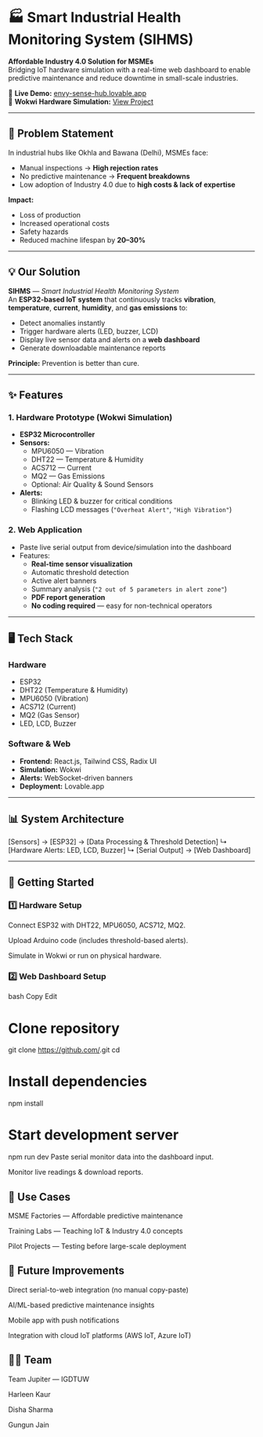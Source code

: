 # 🏭 Smart Industrial Health Monitoring System (SIHMS)

**Affordable Industry 4.0 Solution for MSMEs**  
Bridging IoT hardware simulation with a real-time web dashboard to enable predictive maintenance and reduce downtime in small-scale industries.

🔗 **Live Demo:** [envy-sense-hub.lovable.app](https://envy-sense-hub.lovable.app)  
🔗 **Wokwi Hardware Simulation:** [View Project](https://wokwi.com/projects/438008327608795137)  

---

## 📌 Problem Statement
In industrial hubs like Okhla and Bawana (Delhi), MSMEs face:
- Manual inspections → **High rejection rates**
- No predictive maintenance → **Frequent breakdowns**
- Low adoption of Industry 4.0 due to **high costs & lack of expertise**

**Impact:**
- Loss of production
- Increased operational costs
- Safety hazards
- Reduced machine lifespan by **20–30%**

---

## 💡 Our Solution
**SIHMS** — *Smart Industrial Health Monitoring System*  
An **ESP32-based IoT system** that continuously tracks **vibration**, **temperature**, **current**, **humidity**, and **gas emissions** to:
- Detect anomalies instantly  
- Trigger hardware alerts (LED, buzzer, LCD)  
- Display live sensor data and alerts on a **web dashboard**  
- Generate downloadable maintenance reports  

**Principle:** Prevention is better than cure.

---

## ✨ Features

### 1. **Hardware Prototype (Wokwi Simulation)**
- **ESP32 Microcontroller**
- **Sensors:**
  - MPU6050 — Vibration  
  - DHT22 — Temperature & Humidity  
  - ACS712 — Current  
  - MQ2 — Gas Emissions  
  - Optional: Air Quality & Sound Sensors
- **Alerts:**
  - Blinking LED & buzzer for critical conditions  
  - Flashing LCD messages (`"Overheat Alert"`, `"High Vibration"`)  

### 2. **Web Application**
- Paste live serial output from device/simulation into the dashboard
- Features:
  - **Real-time sensor visualization**
  - Automatic threshold detection
  - Active alert banners
  - Summary analysis (`"2 out of 5 parameters in alert zone"`)
  - **PDF report generation**
  - **No coding required** — easy for non-technical operators

---

## 🖥️ Tech Stack

### **Hardware**
- ESP32
- DHT22 (Temperature & Humidity)
- MPU6050 (Vibration)
- ACS712 (Current)
- MQ2 (Gas Sensor)
- LED, LCD, Buzzer

### **Software & Web**
- **Frontend:** React.js, Tailwind CSS, Radix UI
- **Simulation:** Wokwi
- **Alerts:** WebSocket-driven banners
- **Deployment:** Lovable.app

---

## 📊 System Architecture

[Sensors] → [ESP32] → [Data Processing & Threshold Detection]
       ↳ [Hardware Alerts: LED, LCD, Buzzer]
       ↳ [Serial Output] → [Web Dashboard]

---

## 🚀 Getting Started
### 1️⃣ Hardware Setup
Connect ESP32 with DHT22, MPU6050, ACS712, MQ2.

Upload Arduino code (includes threshold-based alerts).

Simulate in Wokwi or run on physical hardware.

### 2️⃣ Web Dashboard Setup
bash
Copy
Edit
# Clone repository
git clone https://github.com/<your-repo>.git
cd <your-repo>

# Install dependencies
npm install

# Start development server
npm run dev
Paste serial monitor data into the dashboard input.

Monitor live readings & download reports.

## 📌 Use Cases
MSME Factories — Affordable predictive maintenance

Training Labs — Teaching IoT & Industry 4.0 concepts

Pilot Projects — Testing before large-scale deployment

## 🔮 Future Improvements
Direct serial-to-web integration (no manual copy-paste)

AI/ML-based predictive maintenance insights

Mobile app with push notifications

Integration with cloud IoT platforms (AWS IoT, Azure IoT)

## 👩‍💻 Team
Team Jupiter — IGDTUW

Harleen Kaur

Disha Sharma

Gungun Jain
